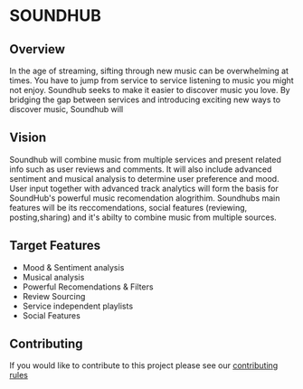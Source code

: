 # SOUNDHUB

## Overview 
In the age of streaming, sifting through new music can be overwhelming at times. You have to jump from 
service to service listening to music you might not enjoy. Soundhub seeks to make it easier to discover music you love.
By bridging the gap between services and introducing exciting new ways to discover music, Soundhub will 

## Vision
Soundhub will combine music from multiple services and present related info such as user reviews and comments. It will also include advanced sentiment and musical analysis to determine user preference and mood. User input together with advanced track analytics will form the basis for SoundHub's powerful music recomendation alogrithim. Soundhubs main features will be its reccomendations, social features (reviewing, posting,sharing) and it's abilty to combine music from multiple sources. 

## Target Features
  * Mood & Sentiment analysis
  * Musical analysis
  * Powerful Recomendations & Filters
  * Review Sourcing 
  * Service independent playlists 
  * Social Features 
  
## Contributing
If you would like to contribute to this project please see our [contributing rules](./CONTRIBUTING.md)
  






